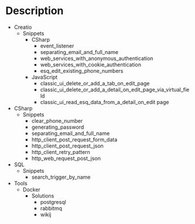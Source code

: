 # Description

* Creatio
  * Snippets
    * CSharp
      * event_listener
      * separating_email_and_full_name
      * web_services_with_anonymous_authentication
      * web_services_with_cookie_authentication
      * esq_edit_existing_phone_numbers
    * JavaScript
      * classic_ui_delete_or_add_a_tab_on_edit_page
      * classic_ui_delete_or_add_a_detail_on_edit_page_via_virtual_field
      * classic_ui_read_esq_data_from_a_detail_on_edit page
* CSharp
  * Snippets
    * clear_phone_number
    * generating_password
    * separating_email_and_full_name
    * http_client_post_request_form_data
    * http_client_post_request_json
    * http_client_retry_pattern
    * http_web_request_post_json
* SQL
  * Snippets
    * search_trigger_by_name
* Tools
  * Docker
    * Solutions
      * postgresql
      * rabbitmq
      * wikij
